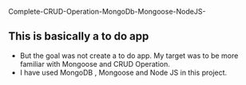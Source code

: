 Complete-CRUD-Operation-MongoDb-Mongoose-NodeJS-

## This is basically a to do app 
* But the goal was not create a to do app. My target was to be more familiar with Mongoose and CRUD Operation.
* I have used MongoDB , Mongoose and Node JS in this project.
